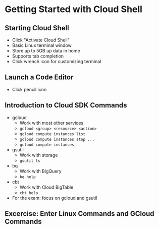 # Getting Started with Cloud Shell

## Starting Cloud Shell

* Click "Activate Cloud Shell"
* Basic Linux terminal window
* Store up to 5GB up data in home
* Supports tab completion
* Click wrench icon for customizing terminal

## Launch a Code Editor

* Click pencil icon

## Introduction to Cloud SDK Commands

* gcloud
    * Work with most other services
    * `gcloud <group> <resource> <action>` 
    * `gcloud compute instances list`
    * `gcloud compute instances stop ...`
    * `gcloud compute instances`
* gsutil
    * Work with storage
    * `gsutil ls`
* bq
    * Work with BigQuery
    * `bq help`
* cbt
    * Work with Cloud BigTable
    * `cbt help`
* For the exam: focus on gcloud and gsutil

## Excercise: Enter Linux Commands and GCloud Commands
